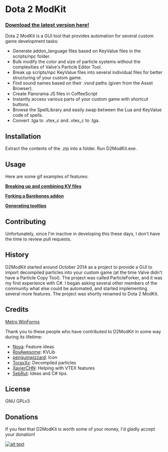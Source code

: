 # Dota 2 ModKit

### [Download the latest version here!](https://github.com/Myll/Dota-2-ModKit/releases)

Dota 2 ModKit is a GUI tool that provides automation for several custom game development tasks:

* Generate addon_language files based on KeyValue files in the scripts/npc folder.
* Bulk modify the color and size of particle systems without the complexities of Valve's Particle Editor Tool.
* Break up scripts/npc KeyValue files into several individual files for better structuring of your custom game.
* Find sound names based on their .vsnd paths (given from the Asset Browser).
* Create Panorama JS files in CoffeeScript
* Instantly access various parts of your custom game with shortcut buttons.
* Browse the SpellLibrary and easily swap between the Lua and KeyValue code of spells.
* Convert .tga to .vtex_c and .vtex_c to .tga.

## Installation

Extract the contents of the .zip into a folder. Run D2ModKit.exe.

## Usage

Here are some gif examples of features:

**[Breaking up and combining KV files](http://gfycat.com/HomelyIncompatibleBangeltiger)**

**[Forking a Barebones addon](http://gfycat.com/SharpFelineAllosaurus)**

**[Generating tooltips](http://gfycat.com/LividSevereElk)**

## Contributing

Unfortunately, since I'm inactive in developing this these days, I don't have the time to review pull requests.

## History

D2ModKit started around October 2014 as a project to provide a GUI to import decompiled particles into your custom game (at the time Valve didn't have a Particle Copy Tool). The project was called ParticleForker, and it was my first experience with C#. I began asking several other members of the community what else could be automated, and started implementing several more features. The project was shortly renamed to Dota 2 ModKit.

## Credits

[Metro WinForms](https://github.com/viperneo/winforms-modernui)

Thank you to these people who have contributed to D2ModKit in some way during its lifetime:

* [Noya](https://github.com/MNoya): Feature ideas
* [RoyAwesome](https://github.com/RoyAwesome): KVLib
* [penguinwizzard](https://github.com/Penguinwizzard): Icon
* [ToraxXx](https://github.com/toraxxx): Decompiled particles
* [XavierCHN](https://github.com/XavierCHN): Helping with VTEX features
* [SebRut](https://github.com/sebrut): Ideas and C# tips.

## License

GNU GPLv3

## Donations

If you feel that D2ModKit is worth some of your money, I'd gladly accept your donation!

[![alt text](http://indigoprogram.org/wp-content/uploads/2012/01/Paypal-Donate-Button.png)](https://www.paypal.com/cgi-bin/webscr?cmd=_donations&business=stephenf%2ebme%40gmail%2ecom&lc=US&item_name=Myll%27s%20Dota%202%20Modding%20Contributions&currency_code=USD&bn=PP%2dDonationsBF%3abtn_donateCC_LG%2egif%3aNonHosted)
